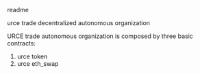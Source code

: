 readme

urce trade decentralized autonomous organization

URCE trade autonomous organization is composed by three basic contracts:

1. urce token
2. urce eth_swap
